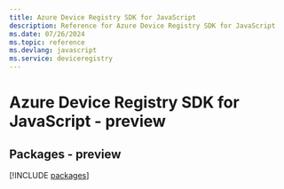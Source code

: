 ```yaml
---
title: Azure Device Registry SDK for JavaScript
description: Reference for Azure Device Registry SDK for JavaScript
ms.date: 07/26/2024
ms.topic: reference
ms.devlang: javascript
ms.service: deviceregistry
---
```

# Azure Device Registry SDK for JavaScript - preview
## Packages - preview
[!INCLUDE [packages](device-registry-index.md)]